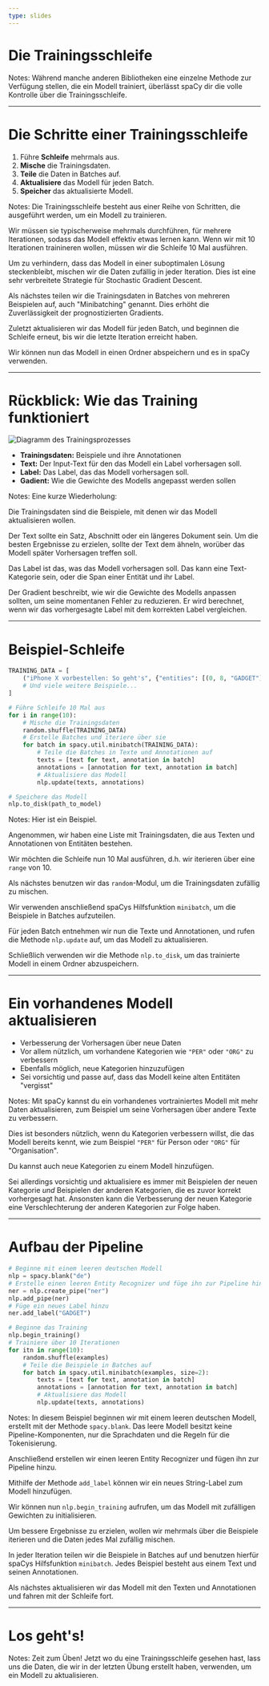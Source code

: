```yaml
---
type: slides
---
```


# Die Trainingsschleife

Notes: Während manche anderen Bibliotheken eine einzelne Methode zur Verfügung
stellen, die ein Modell trainiert, überlässt spaCy dir die volle Kontrolle über
die Trainingsschleife.

---

# Die Schritte einer Trainingsschleife

1. Führe **Schleife** mehrmals aus.
2. **Mische** die Trainingsdaten.
3. **Teile** die Daten in Batches auf.
4. **Aktualisiere** das Modell für jeden Batch.
5. **Speicher** das aktualisierte Modell.

Notes: Die Trainingsschleife besteht aus einer Reihe von Schritten, die
ausgeführt werden, um ein Modell zu trainieren.

Wir müssen sie typischerweise mehrmals durchführen, für mehrere Iterationen,
sodass das Modell effektiv etwas lernen kann. Wenn wir mit 10 Iterationen
trainineren wollen, müssen wir die Schleife 10 Mal ausführen.

Um zu verhindern, dass das Modell in einer suboptimalen Lösung steckenbleibt,
mischen wir die Daten zufällig in jeder Iteration. Dies ist eine sehr
verbreitete Strategie für Stochastic Gradient Descent.

Als nächstes teilen wir die Trainingsdaten in Batches von mehreren Beispielen
auf, auch "Minibatching" genannt. Dies erhöht die Zuverlässigkeit der
prognostizierten Gradients.

Zuletzt aktualisieren wir das Modell für jeden Batch, und beginnen die Schleife
erneut, bis wir die letzte Iteration erreicht haben.

Wir können nun das Modell in einen Ordner abspeichern und es in spaCy verwenden.

---

# Rückblick: Wie das Training funktioniert

<img src="/training_de.png" alt="Diagramm des Trainingsprozesses" />

- **Trainingsdaten:** Beispiele und ihre Annotationen
- **Text:** Der Input-Text für den das Modell ein Label vorhersagen soll.
- **Label:** Das Label, das das Modell vorhersagen soll.
- **Gadient:** Wie die Gewichte des Modells angepasst werden sollen

Notes: Eine kurze Wiederholung:

Die Trainingsdaten sind die Beispiele, mit denen wir das Modell aktualisieren
wollen.

Der Text sollte ein Satz, Abschnitt oder ein längeres Dokument sein. Um die
besten Ergebnisse zu erzielen, sollte der Text dem ähneln, worüber das Modell
später Vorhersagen treffen soll.

Das Label ist das, was das Modell vorhersagen soll. Das kann eine Text-Kategorie
sein, oder die Span einer Entität und ihr Label.

Der Gradient beschreibt, wie wir die Gewichte des Modells anpassen sollten, um
seine momentanen Fehler zu reduzieren. Er wird berechnet, wenn wir das
vorhergesagte Label mit dem korrekten Label vergleichen.

---

# Beispiel-Schleife

```python
TRAINING_DATA = [
    ("iPhone X vorbestellen: So geht's", {"entities": [(0, 8, "GADGET")]})
    # Und viele weitere Beispiele...
]
```

```python
# Führe Schleife 10 Mal aus
for i in range(10):
    # Mische die Trainingsdaten
    random.shuffle(TRAINING_DATA)
    # Erstelle Batches und iteriere über sie
    for batch in spacy.util.minibatch(TRAINING_DATA):
        # Teile die Batches in Texte und Annotationen auf
        texts = [text for text, annotation in batch]
        annotations = [annotation for text, annotation in batch]
        # Aktualisiere das Modell
        nlp.update(texts, annotations)

# Speichere das Modell
nlp.to_disk(path_to_model)
```

Notes: Hier ist ein Beispiel.

Angenommen, wir haben eine Liste mit Trainingsdaten, die aus Texten und
Annotationen von Entitäten bestehen.

Wir möchten die Schleife nun 10 Mal ausführen, d.h. wir iterieren über eine
`range` von 10.

Als nächstes benutzen wir das `random`-Modul, um die Trainingsdaten zufällig zu
mischen.

Wir verwenden anschließend spaCys Hilfsfunktion `minibatch`, um die Beispiele in
Batches aufzuteilen.

Für jeden Batch entnehmen wir nun die Texte und Annotationen, und rufen die
Methode `nlp.update` auf, um das Modell zu aktualisieren.

Schließlich verwenden wir die Methode `nlp.to_disk`, um das trainierte Modell in
einem Ordner abzuspeichern.

---

# Ein vorhandenes Modell aktualisieren

- Verbesserung der Vorhersagen über neue Daten
- Vor allem nützlich, um vorhandene Kategorien wie `"PER"` oder `"ORG"` zu
  verbessern
- Ebenfalls möglich, neue Kategorien hinzuzufügen
- Sei vorsichtig und passe auf, dass das Modell keine alten Entitäten "vergisst"

Notes: Mit spaCy kannst du ein vorhandenes vortrainiertes Modell mit mehr Daten
aktualisieren, zum Beispiel um seine Vorhersagen über andere Texte zu
verbessern.

Dies ist besonders nützlich, wenn du Kategorien verbessern willst, die das
Modell bereits kennt, wie zum Beispiel `"PER"` für Person oder `"ORG"` für
"Organisation".

Du kannst auch neue Kategorien zu einem Modell hinzufügen.

Sei allerdings vorsichtig und aktualisiere es immer mit Beispielen der neuen
Kategorie _und_ Beispielen der anderen Kategorien, die es zuvor korrekt
vorhergesagt hat. Ansonsten kann die Verbesserung der neuen Kategorie eine
Verschlechterung der anderen Kategorien zur Folge haben.

---

# Aufbau der Pipeline

```python
# Beginne mit einem leeren deutschen Modell
nlp = spacy.blank("de")
# Erstelle einen leeren Entity Recognizer und füge ihn zur Pipeline hinzu
ner = nlp.create_pipe("ner")
nlp.add_pipe(ner)
# Füge ein neues Label hinzu
ner.add_label("GADGET")

# Beginne das Training
nlp.begin_training()
# Trainiere über 10 Iterationen
for itn in range(10):
    random.shuffle(examples)
    # Teile die Beispiele in Batches auf
    for batch in spacy.util.minibatch(examples, size=2):
        texts = [text for text, annotation in batch]
        annotations = [annotation for text, annotation in batch]
        # Aktualisiere das Modell
        nlp.update(texts, annotations)
```

Notes: In diesem Beispiel beginnen wir mit einem leeren deutschen Modell,
erstellt mit der Methode `spacy.blank`. Das leere Modell besitzt keine
Pipeline-Komponenten, nur die Sprachdaten und die Regeln für die Tokenisierung.

Anschließend erstellen wir einen leeren Entity Recognizer und fügen ihn zur
Pipeline hinzu.

Mithilfe der Methode `add_label` können wir ein neues String-Label zum Modell
hinzufügen.

Wir können nun `nlp.begin_training` aufrufen, um das Modell mit zufälligen
Gewichten zu initialisieren.

Um bessere Ergebnisse zu erzielen, wollen wir mehrmals über die Beispiele
iterieren und die Daten jedes Mal zufällig mischen.

In jeder Iteration teilen wir die Beispiele in Batches auf und benutzen hierfür
spaCys Hilfsfunktion `minibatch`. Jedes Beispiel besteht aus einem Text und
seinen Annotationen.

Als nächstes aktualisieren wir das Modell mit den Texten und Annotationen und
fahren mit der Schleife fort.

---

# Los geht's!

Notes: Zeit zum Üben! Jetzt wo du eine Trainingsschleife gesehen hast, lass uns
die Daten, die wir in der letzten Übung erstellt haben, verwenden, um ein Modell
zu aktualisieren.
